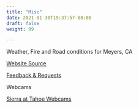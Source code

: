 ```yaml
---
title: "Misc"
date: 2021-01-30T19:37:57-08:00
draft: false
weight: 99

---
```


Weather, Fire and Road conditions for Meyers, CA

<a target="_blank" href="https://github.com/andyl/xmeyers">Website Source</a> 

<a target="_blank" href="https://github.com/andyl/xmeyers/issues">Feedback & Requests</a> 

Webcams

<a target="_blank" href="https://www.sierraattahoe.com/live-cams/">
  Sierra at Tahoe Webcams
</a>
